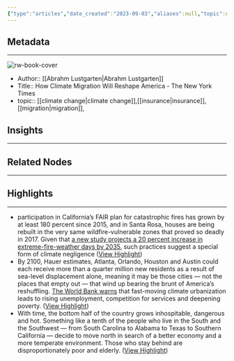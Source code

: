 ```yaml
---
{"type":"articles","date_created":"2023-09-03","aliases":null,"topic":null,"url":"https://www.nytimes.com/interactive/2020/09/15/magazine/climate-crisis-migration-america.html?auth=login-google","layout":null,"banner":null,"dg-publish":true,"tags":null,"permalink":"/300-biblio/200-articles/how-climate-migration-will-reshape-america-the-new-york-times/","dgPassFrontmatter":true,"created":"2023-10-20T12:44:21.000-05:00","updated":"2023-10-20T12:44:21.000-05:00"}
---
```


## Metadata
---
![rw-book-cover](https://static01.nyt.com/images/2020/09/20/magazine/20mag-Climate2-Images/20mag-Climate2-Images-facebookJumbo.jpg?year=2020&h=550&w=1050&s=95a4cb54e3edbcca0d1c6082eaae77f5e78cdab63c043cd4fac30b2a24442a23&k=ZQJBKqZ0VN)
- Author:: [[Abrahm Lustgarten\|Abrahm Lustgarten]]
- Title:: How Climate Migration Will Reshape America - The New York Times
- topic:: [[climate change\|climate change]],[[insurance\|insurance]],[[migration\|migration]], 



## Insights
---
## Related Nodes
---

## Highlights 
---
- participation in California’s FAIR plan for catastrophic fires has grown by at least 180 percent since 2015, and in Santa Rosa, houses are being rebuilt in the very same wildfire-vulnerable zones that proved so deadly in 2017. Given that [a new study projects a 20 percent increase in extreme-fire-weather days by 2035](https://iopscience.iop.org/article/10.1088/1748-9326/ab83a7), such practices suggest a special form of climate negligence ([View Highlight](https://read.readwise.io/read/01h9dx3jz5cgfxfqy9c52qt6cg))
- By 2100, Hauer estimates, Atlanta, Orlando, Houston and Austin could each receive more than a quarter million new residents as a result of sea-level displacement alone, meaning it may be those cities — not the places that empty out — that wind up bearing the brunt of America’s reshuffling. [The World Bank warns](https://www.worldbank.org/en/news/infographic/2018/03/19/groundswell---preparing-for-internal-climate-migration) that fast-moving climate urbanization leads to rising unemployment, competition for services and deepening poverty. ([View Highlight](https://read.readwise.io/read/01h9dykhsbzb10fsf047cd4n81))
- With time, the bottom half of the country grows inhospitable, dangerous and hot. Something like a tenth of the people who live in the South and the Southwest — from South Carolina to Alabama to Texas to Southern California — decide to move north in search of a better economy and a more temperate environment. Those who stay behind are disproportionately poor and elderly. ([View Highlight](https://read.readwise.io/read/01h9dxj5qtfdhj4v1tp8apzqag))
